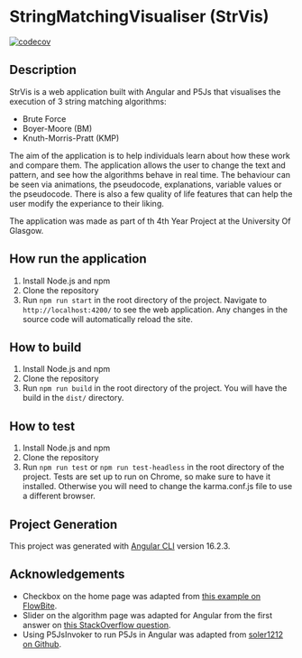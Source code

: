 # StringMatchingVisualiser (StrVis)

[![codecov](https://codecov.io/gh/interysy/4th-year-project-string-matching-visualiser/graph/badge.svg?token=KXXJVM1ZMC)](https://codecov.io/gh/interysy/4th-year-project-string-matching-visualiser)



## Description

StrVis is a web application built with Angular and P5Js that visualises the execution of 3 string matching algorithms:
- Brute Force
- Boyer-Moore (BM)
- Knuth-Morris-Pratt (KMP)

The aim of the application is to help individuals learn about how these work and compare them. The application allows the user to change the text and pattern, and see how the algorithms behave in real time. The behaviour can be seen via animations, the pseudocode, explanations, variable values or the pseudocode. There is also a few quality of life features that can help the user modify the experiance to their liking.

The application was made as part of th 4th Year Project at the University Of Glasgow.


## How run the application

1. Install Node.js and npm
2. Clone the repository
3. Run `npm run start` in the root directory of the project. Navigate to `http://localhost:4200/` to see the web application. Any changes in the source code will automatically reload the site.

## How to build

1. Install Node.js and npm
2. Clone the repository
3. Run `npm run build` in the root directory of the project. You will have the build in the `dist/` directory.


## How to test
1. Install Node.js and npm
2. Clone the repository
3. Run `npm run test` or `npm run test-headless` in the root directory of the project. Tests are set up to run on Chrome, so make sure to have it installed. Otherwise you will need to change the karma.conf.js file to use a different browser.


## Project Generation
This project was generated with [Angular CLI](https://github.com/angular/angular-cli) version 16.2.3.

## Acknowledgements

- Checkbox on the home page was adapted from [this example on FlowBite](https://flowbite.com/docs/forms/toggle/).
- Slider on the algorithm page was adapted for Angular from the first answer on [this StackOverflow question](https://stackoverflow.com/questions/55565001/how-do-you-allow-a-user-to-manually-resize-a-div-element-vertically).
- Using P5JsInvoker to run P5Js in Angular was adapted from [soler1212 on Github](https://github.com/soler1212/P5JSInvoker/blob/main/p5-jsinvoker.ts).

